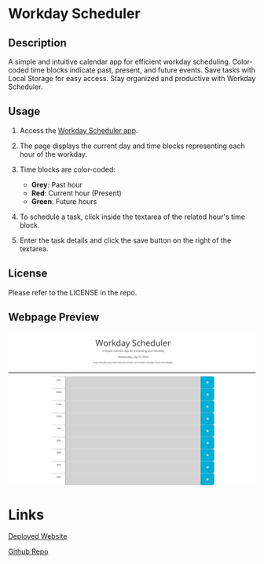 # Workday Scheduler

## Description

A simple and intuitive calendar app for efficient workday scheduling. Color-coded time blocks indicate past, present, and future events. Save tasks with Local Storage for easy access. Stay organized and productive with Workday Scheduler.

## Usage

1. Access the [Workday Scheduler app](https://connorg45.github.io/workday-scheduler/).

2. The page displays the current day and time blocks representing each hour of the workday.

3. Time blocks are color-coded:
   - **Grey**: Past hour
   - **Red**: Current hour (Present)
   - **Green**: Future hours

4. To schedule a task, click inside the textarea of the related hour's time block.

5. Enter the task details and click the save button on the right of the textarea.
## License

Please refer to the LICENSE in the repo.

## Webpage Preview

![webpage preview](assets/images/connorg45.github.io_workday-scheduler_.png)

# Links

[Deployed Website](https://connorg45.github.io/workday-scheduler/)

[Github Repo](https://github.com/connorg45/workday-scheduler)
